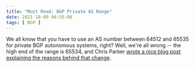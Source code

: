 ```yaml
---
title: "Must Read: BGP Private AS Range"
date: 2021-10-09 06:55:00
tags: [ BGP ]
---
```

We all know that you have to use an AS number between 64512 and 65535 for private BGP autonomous systems, right? Well, we're all wrong -- the high end of the range is 65534, and Chris Parker
[wrote a nice blog post explaining the reasons behind that change](https://www.networkfuntimes.com/why-is-65535-not-part-of-the-private-autonomous-system-range/).
